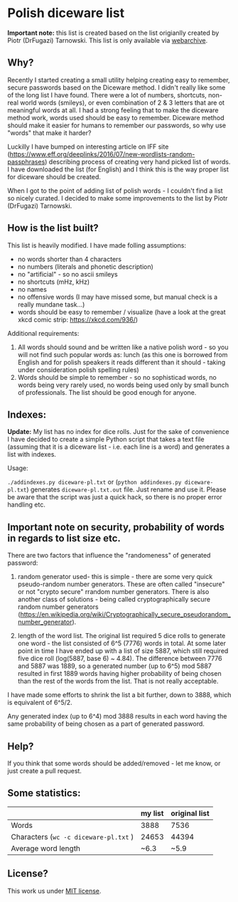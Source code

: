Polish diceware list
====================

**Important note:** this list is created based on the list origianlly created by Piotr (DrFugazi) Tarnowski. This list is only available via [webarchive](https://web.archive.org/web/20080926125905/http://www.drfugazi.eu.org/diceware).



Why?
----

Recently I started creating a small utility helping creating easy to remember, secure passwords based on the Diceware method. I didn't really like some of the long list I have found. There were a lot of numbers, shortcuts, non-real world words (smileys), or even combination of 2 & 3 letters that are ot meaningful words at all. I had a strong feeling that to make the diceware method work, words used should be easy to remember. Diceware method should make it easier for humans to remember our passwords, so why use "words" that make it harder?

Luckilly I have bumped on interesting article on IFF site (https://www.eff.org/deeplinks/2016/07/new-wordlists-random-passphrases) describing process of creating very hand picked list of words. I have downloaded the list (for English) and I think this is the way proper list for diceware should be created.

When I got to the point of adding list of polish words - I couldn't find a list so nicely curated. I decided to make some improvements to the list by Piotr (DrFugazi) Tarnowski.

How is the list built?
----------------------

This list is heavily modified. I have made folling assumptions:
- no words shorter than 4 characters
- no numbers (literals and phonetic description)
- no "artificial" - so no ascii smileys
- no shortcuts (mHz, kHz)
- no names
- no offensive words (I may have missed some, but manual check is a really mundane task...)
- words should be easy to remember / visualize (have a look at the great xkcd comic strip: https://xkcd.com/936/)

Additional requirements:
1. All words should sound and be written like a native polish word - so you will not find such popular words as: lunch (as this one is borrowed from English and for polish speakers it reads different than it should - taking under consideration polish spelling rules) 
2. Words should be simple to remember - so no sophisticad words, no words being very rarely used, no words being used only by small bunch of professionals. The list should be good enough for anyone. 

Indexes:
--------

**Update:** My list has no index for dice rolls. Just for the sake of convenience I have decided to create a simple Python script that takes a text file (assuming that it is a diceware list - i.e. each line is a word) and generates a list with indexes.

Usage:

`./addindexes.py diceware-pl.txt` or (`python addindexes.py diceware-pl.txt`) generates `diceware-pl.txt.out` file. Just rename and use it.
Please be aware that the script was just a quick hack, so there is no proper error handling etc.

Important note on security, probability of words in regards to list size etc.
-----------------------------------------------------------------------------

There are two factors that influence the "randomeness" of generated password:

1) random generator used- this is simple - there are some very quick pseudo-random number generators. These are often called "insecure" or not "crypto secure" rrandom number generators. There is also another class of solutions - being called cryptographically secure random number generators (https://en.wikipedia.org/wiki/Cryptographically_secure_pseudorandom_number_generator). 

2) length of the word list. The original list required 5 dice rolls to generate one word - the list consisted of 6^5 (7776) words in total. At some later point in time I have ended up with a list of size 5887, which still required five dice roll (log(5887, base 6) ~ 4.84). The difference between 7776 and 5887 was 1889, so a generated number (up to 6^5) mod 5887 resulted in first 1889 words having higher probability of being chosen than the rest of the words from the list. That is not really acceptable. 

I have made some efforts to shrink the list a bit further, down to 3888, which is equivalent of 6^5/2.  

Any generated index (up to 6^4) mod 3888 results in each word having the same probability of being chosen as a part of generated password.

Help?
-----

If you think that some words should be added/removed - let me know, or just create a pull request.


Some statistics:
----------------

| | my list | original list |
| --- | --- | --- |
| Words | 3888 | 7536 |
| Characters (`wc -c diceware-pl.txt` ) | 24653 | 44394 |
| Average word length | ~6.3 | ~5.9 |


License?
--------

This work us under [MIT license](https://opensource.org/licenses/mit-license.php).
